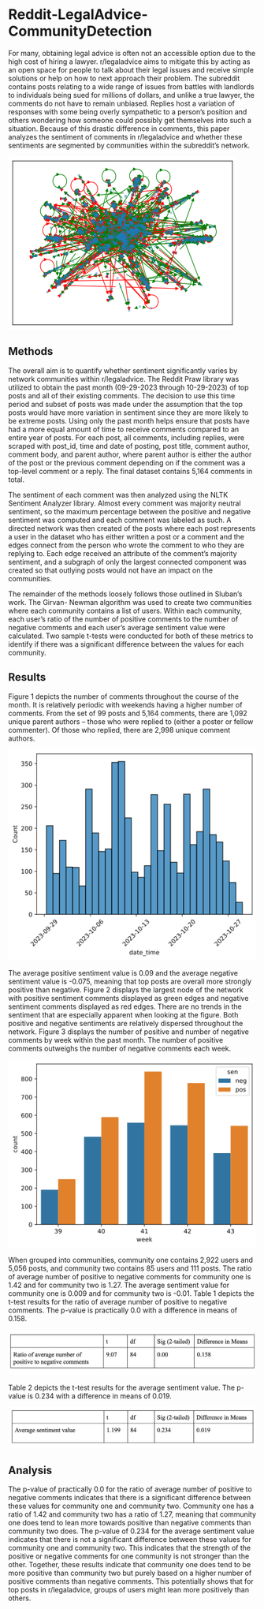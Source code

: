 # Reddit-LegalAdvice-CommunityDetection

For many, obtaining legal advice is often not an accessible option due to the high cost of hiring
a lawyer. r/legaladvice aims to mitigate this by acting as an open space for people to talk about
their legal issues and receive simple solutions or help on how to next approach their problem.
The subreddit contains posts relating to a wide range of issues from battles with landlords to
individuals being sued for millions of dollars, and unlike a true lawyer, the comments do not
have to remain unbiased. Replies host a variation of responses with some being overly
sympathetic to a person’s position and others wondering how someone could possibly get
themselves into such a situation. Because of this drastic difference in comments, this paper
analyzes the sentiment of comments in r/legaladvice and whether these sentiments are
segmented by communities within the subreddit’s network.

![](Images/network.png)

## Methods
The overall aim is to quantify whether sentiment significantly varies by network communities
within r/legaladvice. The Reddit Praw library was utilized to obtain the past month (09-29-2023
through 10-29-2023) of top posts and all of their existing comments. The decision to use this
time period and subset of posts was made under the assumption that the top posts would have
more variation in sentiment since they are more likely to be extreme posts. Using only the past
month helps ensure that posts have had a more equal amount of time to receive comments
compared to an entire year of posts. For each post, all comments, including replies, were
scraped with post_id, time and date of posting, post title, comment author, comment body, and
parent author, where parent author is either the author of the post or the previous comment
depending on if the comment was a top-level comment or a reply. The final dataset contains
5,164 comments in total.

The sentiment of each comment was then analyzed using the NLTK Sentiment Analyzer library.
Almost every comment was majority neutral sentiment, so the maximum percentage between
the positive and negative sentiment was computed and each comment was labeled as such. A
directed network was then created of the posts where each post represents a user in the
dataset who has either written a post or a comment and the edges connect from the person
who wrote the comment to who they are replying to. Each edge received an attribute of the
comment’s majority sentiment, and a subgraph of only the largest connected component was
created so that outlying posts would not have an impact on the communities.

The remainder of the methods loosely follows those outlined in Sluban’s work. The Girvan-
Newman algorithm was used to create two communities where each community contains a list
of users. Within each community, each user’s ratio of the number of positive comments to the
number of negative comments and each user’s average sentiment value were calculated. Two
sample t-tests were conducted for both of these metrics to identify if there was a significant
difference between the values for each community.

## Results
Figure 1 depicts the number of comments throughout the course of the month. It is relatively
periodic with weekends having a higher number of comments. From the set of 99 posts and
5,164 comments, there are 1,092 unique parent authors – those who were replied to (either a
poster or fellow commenter). Of those who replied, there are 2,998 unique comment authors.

![](Images/Num_posts_daily.png)

The average positive sentiment value is 0.09 and the average negative sentiment value is
-0.075, meaning that top posts are overall more strongly positive than negative. Figure 2
displays the largest node of the network with positive sentiment comments displayed as green
edges and negative sentiment comments displayed as red edges. There are no trends in the
sentiment that are especially apparent when looking at the figure. Both positive and negative
sentiments are relatively dispersed throughout the network. Figure 3 displays the number of
positive and number of negative comments by week within the past month. The number of
positive comments outweighs the number of negative comments each week.

![](Images/sen_by_week.png)

When grouped into communities, community one contains 2,922 users and 5,056 posts, and
community two contains 85 users and 111 posts. The ratio of average number of positive to
negative comments for community one is 1.42 and for community two is 1.27. The average
sentiment value for community one is 0.009 and for community two is -0.01. Table 1 depicts the
t-test results for the ratio of average number of positive to negative comments. The p-value is practically 0.0 with a difference in means of 0.158.

![](Images/table1.png)

Table 2 depicts the t-test results for the average sentiment value. The p-value is 0.234 with a difference in means of 0.019.

![](Images/table2.png)

## Analysis
The p-value of practically 0.0 for the ratio of average number of positive to negative comments
indicates that there is a significant difference between these values for community one and
community two. Community one has a ratio of 1.42 and community two has a ratio of 1.27,
meaning that community one does tend to lean more towards positive than negative comments
than community two does. The p-value of 0.234 for the average sentiment value indicates that
there is not a significant difference between these values for community one and community
two. This indicates that the strength of the positive or negative comments for one community is
not stronger than the other. Together, these results indicate that community one does tend to be
more positive than community two but purely based on a higher number of positive comments
than negative comments. This potentially shows that for top posts in r/legaladvice, groups of
users might lean more positively than others.